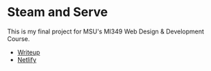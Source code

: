 # Steam and Serve
This is my final project for MSU's MI349 Web Design & Development Course.

- [Writeup](https://github.com/jarriaas/steamandserve/blob/master/Final%20Writeup.pdf)
- [Netlify](https://zippy-granita-c37227.netlify.app/)